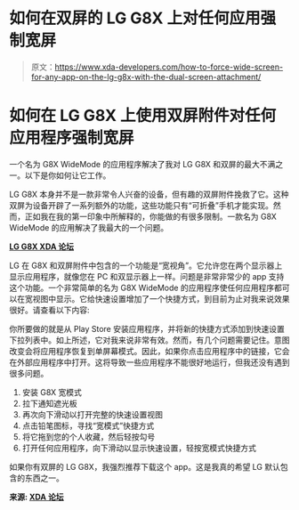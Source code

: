 # 如何在双屏的 LG G8X 上对任何应用强制宽屏

> 原文：<https://www.xda-developers.com/how-to-force-wide-screen-for-any-app-on-the-lg-g8x-with-the-dual-screen-attachment/>

# 如何在 LG G8X 上使用双屏附件对任何应用程序强制宽屏

一个名为 G8X WideMode 的应用程序解决了我对 LG G8X 和双屏的最大不满之一。以下是你如何让它工作。

LG G8X 本身并不是一款非常令人兴奋的设备，但有趣的双屏附件挽救了它。这种双屏为设备开辟了一系列额外的功能，这些功能只有“可折叠”手机才能实现。然而，正如我在我的第一印象中所解释的，你能做的有很多限制。一款名为 G8X WideMode 的应用解决了我最大的一个问题。

**[LG G8X XDA 论坛](https://forum.xda-developers.com/lg-g8X)**

LG 在 G8X 和双屏附件中包含的一个功能是“宽视角”。它允许您在两个显示器上显示应用程序，就像您在 PC 和双显示器上一样。问题是非常非常少的 app 支持这个功能。一个非常简单的名为 G8X WideMode 的应用程序使任何应用程序都可以在宽视图中显示。它给快速设置增加了一个快捷方式，到目前为止对我来说效果很好。请查看以下内容:

你所要做的就是从 Play Store 安装应用程序，并将新的快捷方式添加到快速设置下拉列表中。如上所述，它对我来说非常有效。然而，有几个问题需要记住。意图改变会将应用程序恢复到单屏幕模式。因此，如果你点击应用程序中的链接，它会在外部应用程序中打开。这将导致一些应用程序不能很好地运行，但我还没有遇到很多问题。

1.  安装 G8X 宽模式
2.  拉下通知遮光板
3.  再次向下滑动以打开完整的快速设置视图
4.  点击铅笔图标，寻找“宽模式”快捷方式
5.  将它拖到您的个人收藏，然后轻按勾号
6.  打开任何应用程序，向下滑动以显示快速设置，轻按宽模式快捷方式

如果你有双屏的 LG G8X，我强烈推荐下载这个 app。这是我真的希望 LG 默认包含的东西之一。

**来源: [XDA 论坛](https://forum.xda-developers.com/lg-g8X/how-to/easy-guide-force-dual-screen-wide-view-t4022073)**